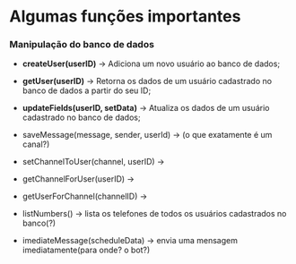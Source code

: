 # Algumas funções importantes

### Manipulação do banco de dados

- **createUser(userID)** -> Adiciona um novo usuário ao banco de dados;
- **getUser(userID)** -> Retorna os dados de um usuário cadastrado no banco de dados a partir do seu ID;
- **updateFields(userID, setData)** -> Atualiza os dados de um usuário cadastrado no banco de dados;

- saveMessage(message, sender, userId) ->
(o que exatamente é um canal?)
- setChannelToUser(channel, userID) -> 
- getChannelForUser(userID) ->
- getUserForChannel(channelID) -> 
- listNumbers() -> lista os telefones de todos os usuários cadastrados no banco(?)
- imediateMessage(scheduleData) -> envia uma mensagem imediatamente(para onde? o bot?)
